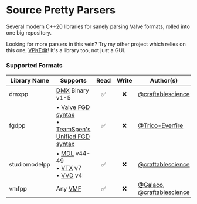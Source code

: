 # Source Pretty Parsers
Several modern C++20 libraries for sanely parsing Valve formats, rolled into one big repository.

Looking for more parsers in this vein? Try my other project which relies on this one,
[VPKEdit](https://github.com/craftablescience/VPKEdit)! It's a library too, not just a GUI.

### Supported Formats

| Library Name  | Supports                                                                                                                                                                                                     | Read | Write | Author(s)                                                                                      |
|---------------|--------------------------------------------------------------------------------------------------------------------------------------------------------------------------------------------------------------|:----:|:-----:|------------------------------------------------------------------------------------------------|
| dmxpp         | [DMX](https://developer.valvesoftware.com/wiki/DMX) Binary v1-5                                                                                                                                              |  ✅   |   ❌   | [@craftablescience](https://github.com/craftablescience)                                       |
| fgdpp         | &bull; [Valve FGD syntax](https://developer.valvesoftware.com/wiki/FGD)<br>&bull; [TeamSpen's Unified FGD syntax](https://github.com/TeamSpen210/HammerAddons/wiki/Unified-FGD)                              |  ✅   |   ❌   | [@Trico-Everfire](https://github.com/Trico-Everfire)                                           |
| studiomodelpp | &bull; [MDL](https://developer.valvesoftware.com/wiki/MDL_(Source)) v44-49<br>&bull; [VTX](https://developer.valvesoftware.com/wiki/VTX) v7<br>&bull; [VVD](https://developer.valvesoftware.com/wiki/VVD) v4 |  ✅   |   ❌   | [@craftablescience](https://github.com/craftablescience)                                       |
| vmfpp         | Any [VMF](https://developer.valvesoftware.com/wiki/VMF_(Valve_Map_Format))                                                                                                                                   |  ✅   |   ❌   | [@Galaco](https://github.com/Galaco), [@craftablescience](https://github.com/craftablescience) |

